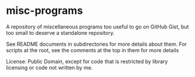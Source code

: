 # misc-programs

A repository of miscellaneous programs too useful to go on GitHub Gist, but too small to deserve a standalone repository.

See README documents in subdirectories for more details about them. For scripts at the root, see the comments at the top in them for more details

License: Public Domain, except for code that is restricted by library licensing or code not written by me.
